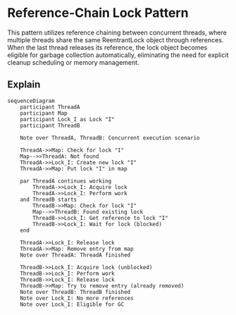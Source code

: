 # Reference-Chain Lock Pattern
This pattern utilizes reference chaining between concurrent threads, where multiple threads share
the same ReentrantLock object through references. When the last thread releases its reference,
the lock object becomes eligible for garbage collection automatically, eliminating the need for
explicit cleanup scheduling or memory management.

## Explain
```mermaid
sequenceDiagram
    participant ThreadA
    participant Map
    participant Lock_I as Lock "I"
    participant ThreadB

    Note over ThreadA, ThreadB: Concurrent execution scenario

    ThreadA->>Map: Check for lock "I"
    Map-->>ThreadA: Not found
    ThreadA->>Lock_I: Create new lock "I"
    ThreadA->>Map: Put lock "I" in map
    
    par ThreadA continues working
        ThreadA->>Lock_I: Acquire lock
        ThreadA->>Lock_I: Perform work
    and ThreadB starts
        ThreadB->>Map: Check for lock "I"
        Map-->>ThreadB: Found existing lock
        ThreadB->>Lock_I: Get reference to lock "I"
        ThreadB->>Lock_I: Wait for lock (blocked)
    end
    
    ThreadA->>Lock_I: Release lock
    ThreadA->>Map: Remove entry from map
    Note over ThreadA: ThreadA finished
    
    ThreadB->>Lock_I: Acquire lock (unblocked)
    ThreadB->>Lock_I: Perform work
    ThreadB->>Lock_I: Release lock
    ThreadB->>Map: Try to remove entry (already removed)
    Note over ThreadB: ThreadB finished
    Note over Lock_I: No more references
    Note over Lock_I: Eligible for GC
```